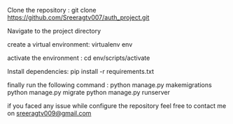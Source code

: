 Clone the repository : git clone https://github.com/Sreeragtv007/auth_project.git

Navigate to the project directory

create a virtual environment: virtualenv env

activate the environment : cd env/scripts/activate

Install dependencies: pip install -r requirements.txt


finally run the following command : python manage.py makemigrations python manage.py migrate python manage.py runserver

if you faced any issue while configure the repository feel free to contact me on sreeragtv009@gmail.com

